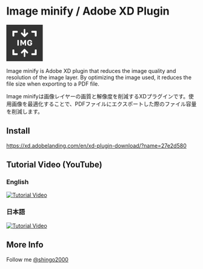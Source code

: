 # Image minify / Adobe XD Plugin

![Image minify](./images/icon.png)

Image minify is Adobe XD plugin that reduces the image quality and resolution of the image layer. By optimizing the image used, it reduces the file size when exporting to a PDF file.

Image minifyは画像レイヤーの画質と解像度を削減するXDプラグインです。使用画像を最適化することで、PDFファイルにエクスポートした際のファイル容量を削減します。

## Install

https://xd.adobelanding.com/en/xd-plugin-download/?name=27e2d580

## Tutorial Video (YouTube)

### English

[![Tutorial Video](https://img.youtube.com/vi/FuTgZal0fXs/0.jpg)](https://www.youtube.com/watch?v=FuTgZal0fXs)

### 日本語

[![Tutorial Video](https://img.youtube.com/vi/cdWWiFQPk8I/0.jpg)](https://www.youtube.com/watch?v=cdWWiFQPk8I)

## More Info

Follow me [@shingo2000](https://twitter.com/shingo2000)
